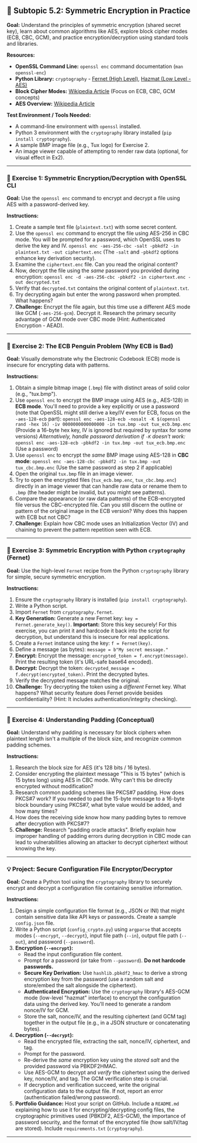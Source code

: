 ## 🔑 Subtopic 5.2: Symmetric Encryption in Practice

**Goal:** Understand the principles of symmetric encryption (shared secret key), learn about common algorithms like AES, explore block cipher modes (ECB, CBC, GCM), and practice encryption/decryption using standard tools and libraries.

**Resources:**

* **OpenSSL Command Line:** `openssl enc` command documentation (`man openssl-enc`)
* **Python Library:** `cryptography` - [Fernet (High Level)](https://cryptography.io/en/latest/fernet/), [Hazmat (Low Level - AES)](https://cryptography.io/en/latest/hazmat/primitives/symmetric-encryption/)
* **Block Cipher Modes:** [Wikipedia Article](https://en.wikipedia.org/wiki/Block_cipher_mode_of_operation) (Focus on ECB, CBC, GCM concepts)
* **AES Overview:** [Wikipedia Article](https://en.wikipedia.org/wiki/Advanced_Encryption_Standard)

**Test Environment / Tools Needed:**

* A command-line environment with `openssl` installed.
* Python 3 environment with the `cryptography` library installed (`pip install cryptography`).
* A sample BMP image file (e.g., Tux logo) for Exercise 2.
* An image viewer capable of attempting to render raw data (optional, for visual effect in Ex2).

---

### 🔹 **Exercise 1: Symmetric Encryption/Decryption with OpenSSL CLI**

**Goal:** Use the `openssl enc` command to encrypt and decrypt a file using AES with a password-derived key.

**Instructions:**

1.  Create a sample text file (`plaintext.txt`) with some secret content.
2.  Use the `openssl enc` command to encrypt the file using AES-256 in CBC mode. You will be prompted for a password, which OpenSSL uses to derive the key and IV.
    `openssl enc -aes-256-cbc -salt -pbkdf2 -in plaintext.txt -out ciphertext.enc`
    (The `-salt` and `-pbkdf2` options enhance key derivation security).
3.  Examine the `ciphertext.enc` file. Can you read the original content?
4.  Now, decrypt the file using the *same* password you provided during encryption:
    `openssl enc -d -aes-256-cbc -pbkdf2 -in ciphertext.enc -out decrypted.txt`
5.  Verify that `decrypted.txt` contains the original content of `plaintext.txt`.
6.  Try decrypting again but enter the wrong password when prompted. What happens?
7.  **Challenge:** Encrypt the file again, but this time use a different AES mode like GCM (`-aes-256-gcm`). Decrypt it. Research the primary security advantage of GCM mode over CBC mode (Hint: Authenticated Encryption - AEAD).

---

### 🔹 **Exercise 2: The ECB Penguin Problem (Why ECB is Bad)**

**Goal:** Visually demonstrate why the Electronic Codebook (ECB) mode is insecure for encrypting data with patterns.

**Instructions:**

1.  Obtain a simple bitmap image (`.bmp`) file with distinct areas of solid color (e.g., "tux.bmp").
2.  Use `openssl enc` to encrypt the BMP image using AES (e.g., AES-128) in **ECB mode**. You'll need to provide a key explicitly or use a password (note that OpenSSL might still derive a key/IV even for ECB, focus on the `-aes-128-ecb` part):
    `openssl enc -aes-128-ecb -nosalt -K $(openssl rand -hex 16) -iv 0000000000000000 -in tux.bmp -out tux_ecb.bmp.enc` (Provide a 16-byte hex key, IV is ignored but required by syntax for some versions)
    *Alternatively, handle password derivation if `-K` doesn't work:*
    `openssl enc -aes-128-ecb -pbkdf2 -in tux.bmp -out tux_ecb.bmp.enc` (Use a password)
3.  Use `openssl enc` to encrypt the *same* BMP image using AES-128 in **CBC mode**:
    `openssl enc -aes-128-cbc -pbkdf2 -in tux.bmp -out tux_cbc.bmp.enc` (Use the same password as step 2 if applicable)
4.  Open the original `tux.bmp` file in an image viewer.
5.  Try to open the encrypted files (`tux_ecb.bmp.enc`, `tux_cbc.bmp.enc`) directly in an image viewer that can handle raw data or rename them to `.bmp` (the header might be invalid, but you might see patterns).
6.  Compare the appearance (or raw data patterns) of the ECB-encrypted file versus the CBC-encrypted file. Can you still discern the outline or pattern of the original image in the ECB version? Why does this happen with ECB but not CBC?
7.  **Challenge:** Explain how CBC mode uses an Initialization Vector (IV) and chaining to prevent the pattern repetition seen with ECB.

---

### 🔹 **Exercise 3: Symmetric Encryption with Python `cryptography` (Fernet)**

**Goal:** Use the high-level `Fernet` recipe from the Python `cryptography` library for simple, secure symmetric encryption.

**Instructions:**

1.  Ensure the `cryptography` library is installed (`pip install cryptography`).
2.  Write a Python script.
3.  Import `Fernet` from `cryptography.fernet`.
4.  **Key Generation:** Generate a new Fernet key: `key = Fernet.generate_key()`. **Important:** Store this key securely! For this exercise, you can print it and hardcode it back into the script for decryption, but understand this is insecure for real applications.
5.  Create a `Fernet` instance using the key: `f = Fernet(key)`.
6.  Define a message (as bytes): `message = b"My secret message."`
7.  **Encrypt:** Encrypt the message: `encrypted_token = f.encrypt(message)`. Print the resulting token (it's URL-safe base64 encoded).
8.  **Decrypt:** Decrypt the token: `decrypted_message = f.decrypt(encrypted_token)`. Print the decrypted bytes.
9.  Verify the decrypted message matches the original.
10. **Challenge:** Try decrypting the token using a *different* Fernet key. What happens? What security feature does Fernet provide besides confidentiality? (Hint: It includes authentication/integrity checking).

---

### 🔹 **Exercise 4: Understanding Padding (Conceptual)**

**Goal:** Understand why padding is necessary for block ciphers when plaintext length isn't a multiple of the block size, and recognize common padding schemes.

**Instructions:**

1.  Research the block size for AES (it's 128 bits / 16 bytes).
2.  Consider encrypting the plaintext message "This is 15 bytes" (which is 15 bytes long) using AES in CBC mode. Why can't this be directly encrypted without modification?
3.  Research common padding schemes like PKCS#7 padding. How does PKCS#7 work? If you needed to pad the 15-byte message to a 16-byte block boundary using PKCS#7, what byte value would be added, and how many times?
4.  How does the receiving side know how many padding bytes to remove after decryption with PKCS#7?
5.  **Challenge:** Research "padding oracle attacks". Briefly explain how improper handling of padding errors during decryption in CBC mode can lead to vulnerabilities allowing an attacker to decrypt ciphertext without knowing the key.

---

### 💡 **Project: Secure Configuration File Encryptor/Decryptor**

**Goal:** Create a Python tool using the `cryptography` library to securely encrypt and decrypt a configuration file containing sensitive information.

**Instructions:**

1.  Design a simple configuration file format (e.g., JSON or INI) that might contain sensitive data like API keys or passwords. Create a sample `config.json` file.
2.  Write a Python script (`config_crypto.py`) using `argparse` that accepts modes (`--encrypt`, `--decrypt`), input file path (`--in`), output file path (`--out`), and password (`--password`).
3.  **Encryption (`--encrypt`):**
    * Read the input configuration file content.
    * Prompt for a password (or take from `--password`). **Do not hardcode passwords.**
    * **Secure Key Derivation:** Use `hashlib.pbkdf2_hmac` to derive a strong encryption key from the password (use a random salt and store/embed the salt alongside the ciphertext).
    * **Authenticated Encryption:** Use the `cryptography` library's AES-GCM mode (low-level "hazmat" interface) to encrypt the configuration data using the derived key. You'll need to generate a random nonce/IV for GCM.
    * Store the salt, nonce/IV, and the resulting ciphertext (and GCM tag) together in the output file (e.g., in a JSON structure or concatenating bytes).
4.  **Decryption (`--decrypt`):**
    * Read the encrypted file, extracting the salt, nonce/IV, ciphertext, and tag.
    * Prompt for the password.
    * Re-derive the *same* encryption key using the *stored salt* and the provided password via PBKDF2HMAC.
    * Use AES-GCM to decrypt and *verify* the ciphertext using the derived key, nonce/IV, and tag. The GCM verification step is crucial.
    * If decryption and verification succeed, write the original configuration data to the output file. If not, report an error (authentication failed/wrong password).
5.  **Portfolio Guidance:** Host your script on GitHub. Include a `README.md` explaining how to use it for encrypting/decrypting config files, the cryptographic primitives used (PBKDF2, AES-GCM), the importance of password security, and the format of the encrypted file (how salt/IV/tag are stored). Include `requirements.txt` (`cryptography`).

---